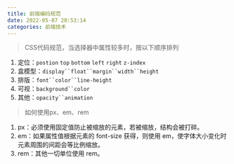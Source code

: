 ```yaml
---
title: 前端编码规范
date: 2022-05-07 20:53:14
categories: 前端技术
---
```

> CSS代码规范，当选择器中属性较多时，按以下顺序排列

1. 定位：`postion` `top` `bottom` `left` `right` `z-index`
1. 盒模型：`display``float``margin``width``height`
1. 排版：`font``color``line-height`
1. 可视：`background``color`
1. 其他：`opacity``animation`

> 如何使用px、em、rem

1. px：必须使用固定值防止被缩放的元素，若被缩放，结构会被打碎。
1. em：如果属性值根据元素的 font-size 获得，则使用 em，使字体大小变化时元素周围的间距会等比例缩放。
1. rem：其他一切单位使用 rem。
